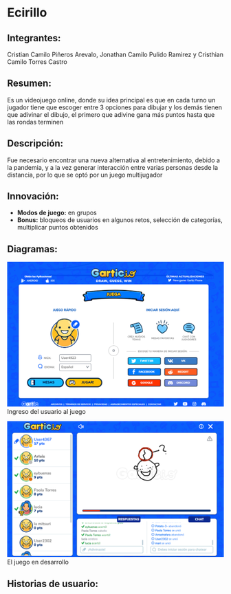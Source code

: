 # Ecirillo

## Integrantes: 
Cristian Camilo Piñeros Arevalo, Jonathan Camilo Pulido Ramirez y Cristhian Camilo Torres Castro

## Resumen:
Es un videojuego online, donde su idea principal es que en cada turno un jugador tiene que escoger entre 3 opciones para dibujar y los demás tienen que adivinar el dibujo, el primero que adivine gana más puntos hasta que las rondas terminen

## Descripción:
Fue necesario encontrar una nueva alternativa al entretenimiento, debido a la pandemia, y a la vez generar interacción entre varias personas desde la distancia, por lo que se optó por un juego multijugador 

## Innovación:
- **Modos de juego:** en grupos
- **Bonus:** bloqueos de usuarios en algunos retos, selección de categorías, multiplicar puntos obtenidos

## Diagramas:
![Alt text](img/inicio.png?raw=true "User")
Ingreso del usuario al juego

![Alt text](img/desarrollo.png?raw=true "Play")
El juego en desarrollo

## Historias de usuario:
